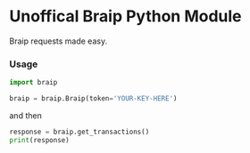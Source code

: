 
# Unoffical Braip Python Module

Braip requests made easy.

### Usage
  
````python
import braip

braip = braip.Braip(token='YOUR-KEY-HERE')
````

and then

````python
response = braip.get_transactions()
print(response)
````
